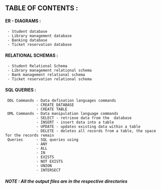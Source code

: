 ## TABLE OF CONTENTS :
#### ER - DIAGRAMS :
     - Student database
     - Library management database
     - Banking database
     - Ticket reservation database
     
#### RELATIONAL SCHEMAS :
     - Student Relational Schema
     - Library management relational schema
     - Bank management relational schema
     - Ticket reservation relational schema
     
#### SQL QUERIES :
     DDL Commands - Data defination languages commands
                  - CREATE DATABASE
                  - CREATE TABLE
     DML Commands - Data manipulation language commands
                  -	SELECT - retrieve data from the  database
                  -	INSERT - insert data into a table
                  -	UPDATE - updates existing data within a table
                  -	DELETE - deletes all records from a table, the space for the records remain
     Queries      - SQL queries using      
                  - ANY
                  - ALL
                  - IN
                  - EXISTS
                  - NOT EXISTS
                  - UNION
                  - INTERSECT
                  
                  
##### NOTE : All the output files are in the respective directories
